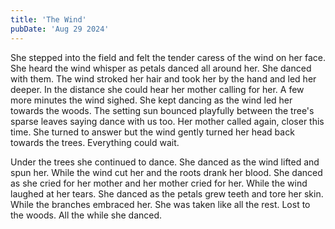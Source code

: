```yaml
---
title: 'The Wind'
pubDate: 'Aug 29 2024'
---
```


She stepped into the field and felt the tender caress of the wind on her face. She heard the wind whisper as petals danced all around her. She danced with them. The wind stroked her hair and took her by the hand and led her deeper. In the distance she could hear her mother calling for her. A few more minutes the wind sighed. She kept dancing as the wind led her towards the woods. The setting sun bounced playfully between the tree's sparse leaves saying dance with us too. Her mother called again, closer this time. She turned to answer but the wind gently turned her head back towards the trees. Everything could wait.

Under the trees she continued to dance. She danced as the wind lifted and spun her. While the wind cut her and the roots drank her blood. She danced as she cried for her mother and her mother cried for her. While the wind laughed at her tears. She danced as the petals grew teeth and tore her skin. While the branches embraced her. She was taken like all the rest. Lost to the woods. All the while she danced.
